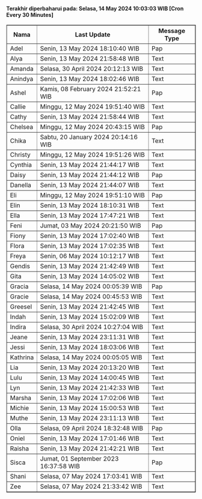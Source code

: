 #### Terakhir diperbaharui pada: Selasa, 14 May 2024 10:03:03 WIB [Cron Every 30 Minutes]

<table border='1'><tr><th>Nama</th><th>Last Update</th><th>Message Type</th></tr><tr><td>Adel</td><td>Senin, 13 May 2024 18:10:40 WIB</td><td>Pap</td></tr><tr><td>Alya</td><td>Senin, 13 May 2024 21:58:48 WIB</td><td>Text</td></tr><tr><td>Amanda</td><td>Selasa, 30 April 2024 20:12:13 WIB</td><td>Text</td></tr><tr><td>Anindya</td><td>Senin, 13 May 2024 18:02:46 WIB</td><td>Text</td></tr><tr><td>Ashel</td><td>Kamis, 08 February 2024 21:52:21 WIB</td><td>Pap</td></tr><tr><td>Callie</td><td>Minggu, 12 May 2024 19:51:40 WIB</td><td>Text</td></tr><tr><td>Cathy</td><td>Senin, 13 May 2024 21:58:44 WIB</td><td>Text</td></tr><tr><td>Chelsea</td><td>Minggu, 12 May 2024 20:43:15 WIB</td><td>Pap</td></tr><tr><td>Chika</td><td>Sabtu, 20 January 2024 20:14:16 WIB</td><td>Text</td></tr><tr><td>Christy</td><td>Minggu, 12 May 2024 19:51:26 WIB</td><td>Text</td></tr><tr><td>Cynthia</td><td>Senin, 13 May 2024 21:44:17 WIB</td><td>Text</td></tr><tr><td>Daisy</td><td>Senin, 13 May 2024 21:44:12 WIB</td><td>Pap</td></tr><tr><td>Danella</td><td>Senin, 13 May 2024 21:44:07 WIB</td><td>Text</td></tr><tr><td>Eli</td><td>Minggu, 12 May 2024 19:51:10 WIB</td><td>Pap</td></tr><tr><td>Elin</td><td>Senin, 13 May 2024 18:10:31 WIB</td><td>Text</td></tr><tr><td>Ella</td><td>Senin, 13 May 2024 17:47:21 WIB</td><td>Text</td></tr><tr><td>Feni</td><td>Jumat, 03 May 2024 20:21:50 WIB</td><td>Pap</td></tr><tr><td>Fiony</td><td>Senin, 13 May 2024 17:02:40 WIB</td><td>Text</td></tr><tr><td>Flora</td><td>Senin, 13 May 2024 17:02:35 WIB</td><td>Text</td></tr><tr><td>Freya</td><td>Senin, 06 May 2024 10:12:17 WIB</td><td>Text</td></tr><tr><td>Gendis</td><td>Senin, 13 May 2024 21:42:49 WIB</td><td>Text</td></tr><tr><td>Gita</td><td>Senin, 13 May 2024 14:05:02 WIB</td><td>Text</td></tr><tr><td>Gracia</td><td>Selasa, 14 May 2024 00:05:39 WIB</td><td>Pap</td></tr><tr><td>Gracie</td><td>Selasa, 14 May 2024 00:45:53 WIB</td><td>Text</td></tr><tr><td>Greesel</td><td>Senin, 13 May 2024 21:42:45 WIB</td><td>Text</td></tr><tr><td>Indah</td><td>Senin, 13 May 2024 15:02:09 WIB</td><td>Text</td></tr><tr><td>Indira</td><td>Selasa, 30 April 2024 10:27:04 WIB</td><td>Text</td></tr><tr><td>Jeane</td><td>Senin, 13 May 2024 23:11:31 WIB</td><td>Text</td></tr><tr><td>Jessi</td><td>Senin, 13 May 2024 18:03:06 WIB</td><td>Text</td></tr><tr><td>Kathrina</td><td>Selasa, 14 May 2024 00:05:05 WIB</td><td>Text</td></tr><tr><td>Lia</td><td>Senin, 13 May 2024 20:13:20 WIB</td><td>Text</td></tr><tr><td>Lulu</td><td>Senin, 13 May 2024 14:00:45 WIB</td><td>Text</td></tr><tr><td>Lyn</td><td>Senin, 13 May 2024 21:42:33 WIB</td><td>Text</td></tr><tr><td>Marsha</td><td>Senin, 13 May 2024 17:02:06 WIB</td><td>Text</td></tr><tr><td>Michie</td><td>Senin, 13 May 2024 15:00:53 WIB</td><td>Text</td></tr><tr><td>Muthe</td><td>Senin, 13 May 2024 23:11:13 WIB</td><td>Text</td></tr><tr><td>Olla</td><td>Selasa, 09 April 2024 18:32:48 WIB</td><td>Pap</td></tr><tr><td>Oniel</td><td>Senin, 13 May 2024 17:01:46 WIB</td><td>Text</td></tr><tr><td>Raisha</td><td>Senin, 13 May 2024 21:42:21 WIB</td><td>Text</td></tr><tr><td>Sisca</td><td>Jumat, 01 September 2023 16:37:58 WIB</td><td>Pap</td></tr><tr><td>Shani</td><td>Selasa, 07 May 2024 17:03:41 WIB</td><td>Text</td></tr><tr><td>Zee</td><td>Selasa, 07 May 2024 21:33:42 WIB</td><td>Text</td></tr></table>
